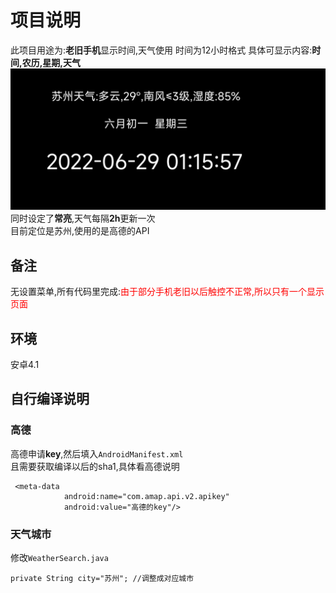 # 项目说明
此项目用途为:**老旧手机**显示时间,天气使用  时间为12小时格式
具体可显示内容:**时间,农历,星期,天气** 
![图片](./show.jpg)  
同时设定了**常亮**,天气每隔**2h**更新一次  
目前定位是苏州,使用的是高德的API  
## 备注
无设置菜单,所有代码里完成:<font color=red>由于部分手机老旧以后触控不正常,所以只有一个显示页面</font>  
## 环境
安卓4.1  
## 自行编译说明
### 高德
高德申请**key**,然后填入`AndroidManifest.xml`  
且需要获取编译以后的sha1,具体看高德说明  
```
 <meta-data
            android:name="com.amap.api.v2.apikey"
            android:value="高德的key"/>
```
### 天气城市
修改`WeatherSearch.java`  
```
private String city="苏州"; //调整成对应城市  
```